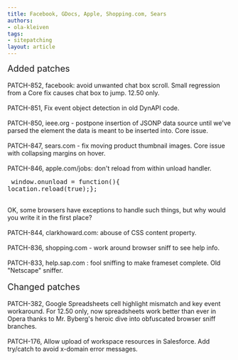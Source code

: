```yaml
---
title: Facebook, GDocs, Apple, Shopping.com, Sears
authors:
- ola-kleiven
tags:
- sitepatching
layout: article
---
```

<span style="font-size: 140%">Added patches</span><br/><br/>PATCH-852, facebook: avoid unwanted chat box scroll. Small regression from a Core fix causes chat box to jump. 12.50 only.<br/><br/>PATCH-851, Fix event object detection in old DynAPI code.<br/><br/>PATCH-850, ieee.org - postpone insertion of JSONP data source until we&#39;ve parsed the element the data is meant to be inserted into. Core issue.<br/><br/>PATCH-847, sears.com - fix moving product thumbnail images. Core issue with collapsing margins on hover.<br/><br/>PATCH-846, apple.com/jobs: don&#39;t reload from within unload handler.<br/><pre>
window.onunload = function(){ location.reload(true);};
</pre><br/>OK, some browsers have exceptions to handle such things, but why would you write it in the first place?<br/><br/>PATCH-844, clarkhoward.com: abouse of CSS content property.<br/><br/>PATCH-836, shopping.com - work around browser sniff to see help info.<br/><br/>PATCH-833, help.sap.com : fool sniffing to make frameset complete. Old &quot;Netscape&quot; sniffer.<br/><br/><span style="font-size: 140%">Changed patches</span><br/><br/>PATCH-382, Google Spreadsheets cell highlight mismatch and key event workaround. For 12.50 only, now spreadsheets work better than ever in Opera thanks to Mr. Byberg&#39;s heroic dive into obfuscated browser sniff branches.<br/><br/>PATCH-176, Allow upload of workspace resources in Salesforce. Add try/catch to avoid x-domain error messages.
